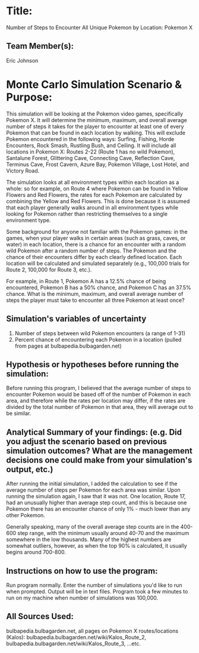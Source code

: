 # Title: 
Number of Steps to Encounter All Unique Pokemon by Location: Pokemon X

## Team Member(s): 
Eric Johnson

# Monte Carlo Simulation Scenario & Purpose:
This simulation will be looking at the Pokemon video games, specifically Pokemon X. It will determine the minimum, maximum, and overall average number of steps it takes for the player to encounter at least one of every Pokemon that can be found in each location by walking. This will exclude Pokemon encountered in the following ways: Surfing, Fishing, Horde Encounters, Rock Smash, Rustling Bush, and Ceiling. It will include all locations in Pokemon X: Routes 2-22 (Route 1 has no wild Pokemon), Santalune Forest, Glittering Cave, Connecting Cave, Reflection Cave, Terminus Cave, Frost Cavern, Azure Bay, Pokemon Village, Lost Hotel, and Victory Road. 

The simulation looks at all environment types within each location as a whole: so for example, on Route 4 where Pokemon can be found in Yellow Flowers and Red Flowers, the rates for each Pokemon are calculated by combining the Yellow and Red Flowers. This is done because it is assumed that each player generally walks around in all environment types while looking for Pokemon rather than restricting themselves to a single environment type.  

Some background for anyone not familiar with the Pokemon games: in the games, when your player walks in certain areas (such as grass, caves, or water) in each location, there is a chance for an encounter with a random wild Pokemon after a random number of steps. The Pokemon and the chance of their encounters differ by each clearly defined location. Each location will be calculated and simulated separately (e.g., 100,000 trials for Route 2, 100,000 for Route 3, etc.). 

For example, in Route 1, Pokemon A has a 12.5% chance of being encountered, Pokemon B has a 50% chance, and Pokemon C has an 37.5% chance. What is the minimum, maximum, and overall average number of steps the player must take to encounter all three Pokemon at least once? 

## Simulation's variables of uncertainty
1. Number of steps between wild Pokemon encounters (a range of 1-31)
2. Percent chance of encountering each Pokemon in a location (pulled from pages at bulbapedia.bulbagarden.net)

## Hypothesis or hypotheses before running the simulation:
Before running this program, I believed that the average number of steps to encounter Pokemon would be based off of the number of Pokemon in each area, and therefore while the rates per location may differ, if the rates are divided by the total number of Pokemon in that area, they will average out to be similar. 

## Analytical Summary of your findings: (e.g. Did you adjust the scenario based on previous simulation outcomes?  What are the management decisions one could make from your simulation's output, etc.)
After running the initial simulation, I added the calculation to see if the average number of steps per Pokemon for each area was similar. Upon running the simulation again, I saw that it was not. One location, Route 17, had an unusually higher than average step count, and this is because one Pokemon there has an encounter chance of only 1% - much lower than any other Pokemon.

Generally speaking, many of the overall average step counts are in the 400-600 step range, with the minimum usually around 40-70 and the maximum somewhere in the low thousands. Many of the highest numbers are somewhat outliers, however, as when the top 90% is calculated, it usually begins around 700-800.

## Instructions on how to use the program:
Run program normally. Enter the number of simulations you'd like to run when prompted. Output will be in text files. 
Program took a few minutes to run on my machine when number of simulations was 100,000.

## All Sources Used:
bulbapedia.bulbagarden.net, all pages on Pokemon X routes/locations (Kalos):
bulbapedia.bulbagarden.net/wiki/Kalos_Route_2, 
bulbapedia.bulbagarden.net/wiki/Kalos_Route_3,
...etc.









 
